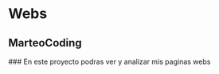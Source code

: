 <h1> Webs </h1>

<h2>MarteoCoding</h2>

<p>### En este proyecto podras ver y analizar mis paginas webs</p>
